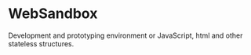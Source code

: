 WebSandbox
==========

Development and prototyping environment or JavaScript, html and other stateless structures.
